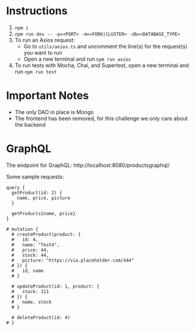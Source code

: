 # Instructions
1. `npm i`
2. `npm run dev -- -p=<PORT> -m=<FORK|CLUSTER> -db=<DATABASE_TYPE> `
3. To run an Axios request:
   * Go to `utils/axios.ts` and uncomment the line(s) for the request(s) you want to run
   * Open a new terminal and run `npm run axios`
4. To run tests with Mocha, Chai, and Supertest, open a new terminal and run `npm run test`

# Important Notes
* The only DAO in place is Mongo
* The frontend has been removed, for this challenge we only care about the backend

# GraphQL

The endpoint for GraphQL: http://localhost:8080/productsgraphql/

Some sample requests:

```
query {
  getProduct(id: 2) {
    name, price, picture
  }
  
  getProducts{name, price}   
}

# mutation {
  # createProduct(product: {
  #   id: 4,
  #   name: "Test4",
  #   price: 44,
  #   stock: 44,
  #   picture: "https://via.placeholder.com/444"
  # }) {
  #   id, name
  # }
  
  # updateProduct(id: 1, product: {
  #   stock: 111
  # }) {
  #   name, stock
  # }
  
  # deleteProduct(id: 4)
# }
```
